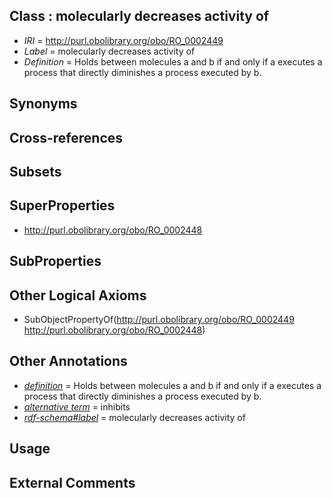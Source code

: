 
## Class : molecularly decreases activity of

 * *IRI* = http://purl.obolibrary.org/obo/RO_0002449
 * *Label* = molecularly decreases activity of
 * *Definition* = Holds between molecules a and b if and only if a executes a process that directly diminishes a process executed by b.

## Synonyms


## Cross-references


## Subsets


## SuperProperties

 * <http://purl.obolibrary.org/obo/RO_0002448>

## SubProperties


## Other Logical Axioms

 * SubObjectPropertyOf(<http://purl.obolibrary.org/obo/RO_0002449> <http://purl.obolibrary.org/obo/RO_0002448>)

## Other Annotations

 * *[definition](../../IAO/15/IAO_0000115.md)* = Holds between molecules a and b if and only if a executes a process that directly diminishes a process executed by b.
 * *[alternative term](../../IAO/18/IAO_0000118.md)* = inhibits
 * *[rdf-schema#label](../../el/rdf-schema#label.md)* = molecularly decreases activity of

## Usage


## External Comments

